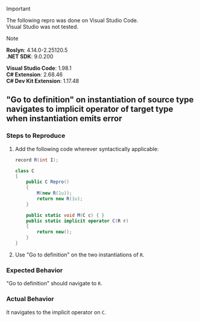> [!IMPORTANT]  
> The following repro was done on Visual Studio Code.  
> Visual Studio was not tested.  

> [!NOTE]  
> **Roslyn**: 4.14.0-2.25120.5  
> **.NET SDK**: 9.0.200  
>  
> **Visual Studio Code**: 1.98.1  
> **C# Extension**: 2.68.46  
> **C# Dev Kit Extension**: 1.17.48  

## "Go to definition" on instantiation of source type navigates to implicit operator of target type when instantiation emits error

### Steps to Reproduce

1. Add the following code wherever syntactically applicable:
    ```cs
    record R(int I);

    class C
    {
        public C Repro()
        {
            M(new R(1u));
            return new R(1u);
        }

        public static void M(C c) { }
        public static implicit operator C(R r)
        {
            return new();
        }
    }
    ```
2. Use "Go to definition" on the two instantiations of `R`.

### Expected Behavior

"Go to definition" should navigate to `R`.

### Actual Behavior

It navigates to the implicit operator on `C`.
